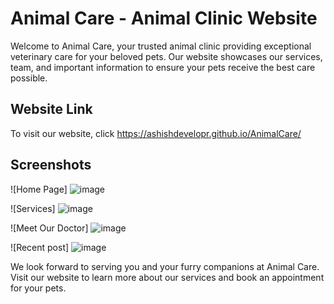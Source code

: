 # Animal Care - Animal Clinic Website

Welcome to Animal Care, your trusted animal clinic providing exceptional veterinary care for your beloved pets.
Our website showcases our services, team, and important information to ensure your pets receive the best care possible.

## Website Link
To visit our website, click https://ashishdevelopr.github.io/AnimalCare/


## Screenshots

![Home Page]
![image](https://github.com/Ashishdevelopr/AnimalCare/assets/134606024/9339f488-25d1-47e5-95c5-9a967b50e7fc)

![Services]
![image](https://github.com/Ashishdevelopr/AnimalCare/assets/134606024/36c67855-67e5-408e-a31f-f931a8537ee9)

![Meet Our Doctor]
![image](https://github.com/Ashishdevelopr/AnimalCare/assets/134606024/22217de8-e78b-41ee-a1a3-4e5502940233)

![Recent post]
![image](https://github.com/Ashishdevelopr/AnimalCare/assets/134606024/07af80dc-e2df-4cd5-904e-a7047bb5fed8)


We look forward to serving you and your furry companions at Animal Care. Visit our website to learn more about our services and book an appointment for your pets.
